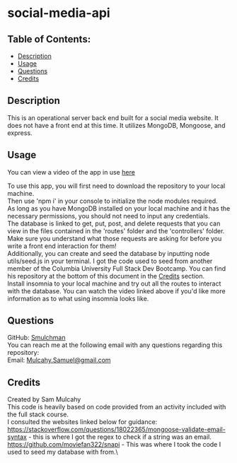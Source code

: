 # social-media-api

## Table of Contents:
- [Description](#description)
- [Usage](#usage)
- [Questions](#questions)
- [Credits](#credits)

## Description

This is an operational server back end built for a social media website. It does not have a front end at this time. It utilizes MongoDB, Mongoose, and express.

## Usage

You can view a video of the app in use [here](https://drive.google.com/file/d/1lBd-9h2sQc7O-HI2O4rx4y0RHTqs11Pv/view)

To use this app, you will first need to download the repository to your local machine.\
Then use 'npm i' in your console to initialize the node modules required.\
As long as you have MongoDB installed on your local machine and it has the necessary permissions, you should not need to input any credentials.\
The database is linked to get, put, post, and delete requests that you can view in the files contained in the 'routes' folder and the 'controllers' folder.\
Make sure you understand what those requests are asking for before you write a front end interaction for them!\
Additionally, you can create and seed the database by inputting node utils/seed.js in your terminal. I got the code used to seed from another member of the Columbia University Full Stack Dev Bootcamp. You can find his repository at the bottom of this document in the [Credits](#credits) section.\
Install insomnia to your local machine and try out all the routes to interact with the database. You can watch the video linked above if you'd like more information as to what using insomnia looks like.

## Questions

GitHub: [Smulchman](https://github.com/Smulchman)\
You can reach me at the following email with any questions regarding this repository:\
Email: Mulcahy.Samuel@gmail.com

## Credits
Created by Sam Mulcahy \
This code is heavily based on code provided from an activity included with the full stack course.\
I consulted the websites linked below for guidance:\
https://stackoverflow.com/questions/18022365/mongoose-validate-email-syntax - this is where I got the regex to check if a string was an email.\
https://github.com/moviefan322/snapi - This was where I took the code I used to seed my database with from.\